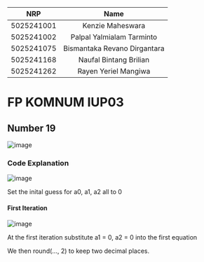 |    NRP     |      Name      |
| :--------: | :------------: |
| 5025241001 | Kenzie Maheswara|
| 5025241002 | Palpal Yalmialam Tarminto |
| 5025241075 | Bismantaka Revano Dirgantara|
| 5025241168 | Naufal Bintang Brilian |
| 5025241262 | Rayen Yeriel Mangiwa |


# FP KOMNUM IUP03

## Number 19
![image](https://github.com/user-attachments/assets/16817a4e-30bd-4836-b5c3-242bc869b41b)

### Code Explanation

![image](https://github.com/user-attachments/assets/335f3ac9-19d2-4517-a02d-30c9b66b4655)

Set the inital guess for a0, a1, a2 all to 0

#### First Iteration
![image](https://github.com/user-attachments/assets/0eee8a1f-5d10-4afd-994c-e437675f4125)

At the first iteration substitute  a1 = 0, a2 = 0 into the first equation

We then round(..., 2) to keep two decimal places. 





